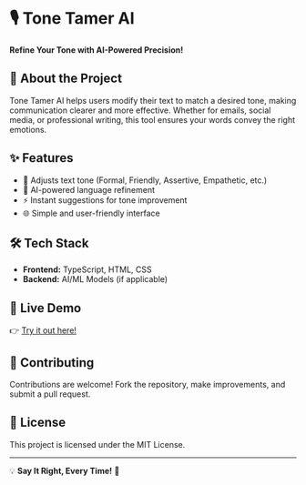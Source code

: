 # 🎙️ Tone Tamer AI  
**Refine Your Tone with AI-Powered Precision!**  

## 🚀 About the Project  
Tone Tamer AI helps users modify their text to match a desired tone, making communication clearer and more effective. Whether for emails, social media, or professional writing, this tool ensures your words convey the right emotions.  

## ✨ Features  
- 📝 Adjusts text tone (Formal, Friendly, Assertive, Empathetic, etc.)  
- 🤖 AI-powered language refinement  
- ⚡ Instant suggestions for tone improvement  
- 🌐 Simple and user-friendly interface  

## 🛠️ Tech Stack  
- **Frontend:** TypeScript, HTML, CSS  
- **Backend:** AI/ML Models (if applicable)  

## 🔗 Live Demo  
👉 [Try it out here!](https://preview--tone-tamer-ai.lovable.app/)  

## 🤝 Contributing  
Contributions are welcome! Fork the repository, make improvements, and submit a pull request.  

## 📜 License  
This project is licensed under the MIT License.  

---

💡 **Say It Right, Every Time!** 🚀  

